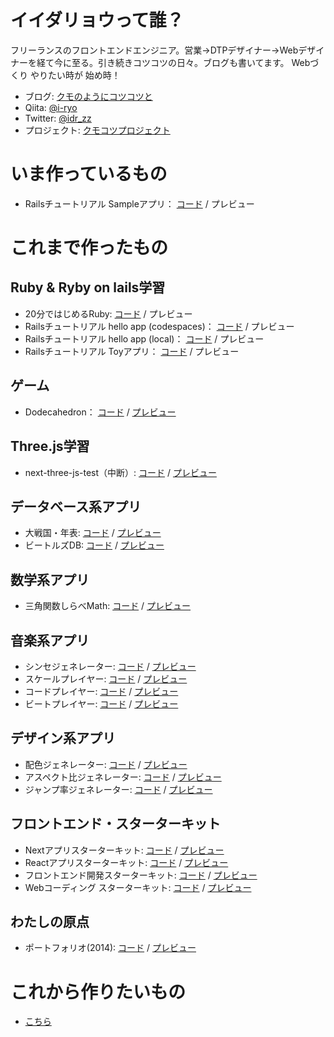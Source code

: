 # イイダリョウって誰？

フリーランスのフロントエンドエンジニア。営業→DTPデザイナー→Webデザイナーを経て今に至る。引き続きコツコツの日々。ブログも書いてます。 Webづくり やりたい時が 始め時！

* ブログ: [クモのようにコツコツと](https://www.i-ryo.com)
* Qiita: [@i-ryo](https://qiita.com/i-ryo)
* Twitter: [@idr_zz](https://twitter.com/idr_zz)
* プロジェクト: [クモコツプロジェクト](https://github.com/ryo-i/kumokotsu-project)

# いま作っているもの

- Railsチュートリアル Sampleアプリ： [コード](https://github.com/ryo-i/rails_sample_appp) / プレビュー

# これまで作ったもの

## Ruby & Ryby on lails学習

- 20分ではじめるRuby: [コード](https://github.com/ryo-i/get-started-with-ruby-in-20-minutes) / プレビュー
- Railsチュートリアル hello app (codespaces)： [コード](https://github.com/ryo-i/hello_app) / プレビュー
- Railsチュートリアル hello app (local)： [コード](https://github.com/ryo-i/rails_hello_app) / プレビュー
- Railsチュートリアル Toyアプリ： [コード](https://github.com/ryo-i/rails_toy_appp) / プレビュー

## ゲーム

- Dodecahedron： [コード](https://github.com/ryo-i/next-three-js-test/blob/main/components/Inner_069.tsx) / [プレビュー](https://next-three-js-test.vercel.app/test/069)

## Three.js学習

- next-three-js-test（中断）: [コード](https://github.com/ryo-i/next-three-js-test) / [プレビュー](https://next-three-js-test.vercel.app/)

## データベース系アプリ

* 大戦国・年表: [コード](https://github.com/ryo-i/dai-sengoku-nenpyo) / [プレビュー](https://dai-sengoku-nenpyo.vercel.app)
* ビートルズDB: [コード](https://github.com/ryo-i/beatles-db) / [プレビュー](https://beatles-db.vercel.app/)

## 数学系アプリ

* 三角関数しらべMath: [コード](https://github.com/ryo-i/sankaku-kansu-shirabe-math) / [プレビュー](https://sankaku-kansu-shirabe-math.vercel.app/)

## 音楽系アプリ
* シンセジェネレーター: [コード](https://github.com/ryo-i/synth-generator) / [プレビュー](https://synth-generator.vercel.app/)
* スケールプレイヤー: [コード](https://github.com/ryo-i/scale-player) / [プレビュー](https://scale-player.vercel.app/)
* コードプレイヤー: [コード](https://github.com/ryo-i/chord-player) / [プレビュー](https://chord-player.vercel.app)
* ビートプレイヤー: [コード](https://github.com/ryo-i/beat-player) / [プレビュー](https://beat-player.vercel.app/)

## デザイン系アプリ
* 配色ジェネレーター: [コード](https://github.com/ryo-i/color-scheme-generator) / [プレビュー](https://color-scheme-generator.vercel.app)
* アスペクト比ジェネレーター: [コード](https://github.com/ryo-i/aspect-ratio-generator) / [プレビュー](https://aspect-ratio-generator.vercel.app)
* ジャンプ率ジェネレーター: [コード](https://github.com/ryo-i/jump-rate-generator-2) / [プレビュー](https://jump-rate-generator-2.vercel.app/)

## フロントエンド・スターターキット
* Nextアプリスターターキット: [コード](https://github.com/ryo-i/next-app-started) / [プレビュー](https://next-app-started.vercel.app/)
* Reactアプリスターターキット: [コード](https://github.com/ryo-i/react-app-started) / [プレビュー](https://ryo-i.github.io/react-app-started/)
* フロントエンド開発スターターキット: [コード](https://github.com/ryo-i/front-end-getting-sterted) / [プレビュー](https://ryo-i.github.io/front-end-getting-sterted/dest/)
* Webコーディング スターターキット: [コード](https://github.com/ryo-i/web-coding-getting-sterted) / [プレビュー](https://ryo-i.github.io/web-coding-getting-sterted/)

## わたしの原点
* ポートフォリオ(2014): [コード](https://github.com/ryo-i/i-ryo_portfolio-2014) / [プレビュー](https://ryo-i.github.io/i-ryo_portfolio-2014/)

# これから作りたいもの

* [こちら](https://github.com/ryo-i/kumokotsu-project/blob/main/README.md)
